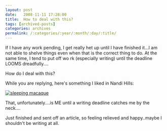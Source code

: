 ```yaml
---
layout: post
date:	2008-11-11 17:28:00
title:  How to deal with this?
tags: [archived-posts]
categories: archives
permalink: /:categories/:year/:month/:day/:title/
---
```

If I have any work pending, I get really het up until I have finished it...I am not able to shelve things even when that is the correct thing to do. At the same time, I tend to put off wo rk (especially writing) until the deadline LOOMS dreadfully....

How do I deal with this? 


While you are replying, here's something I liked in Nandi Hills:


<a href="http://s297.photobucket.com/albums/mm205/depontis/?action=view&current=IMG_2658.jpg" target="_blank"><img src="http://i297.photobucket.com/albums/mm205/depontis/IMG_2658.jpg" border="0" alt="sleeping macaque"></a>


That, unfortunately....is ME until a writing deadline catches me by the neck....

Just finished and sent off an article, so feeling relieved and happy..maybe I shouldn't be writing at all.
